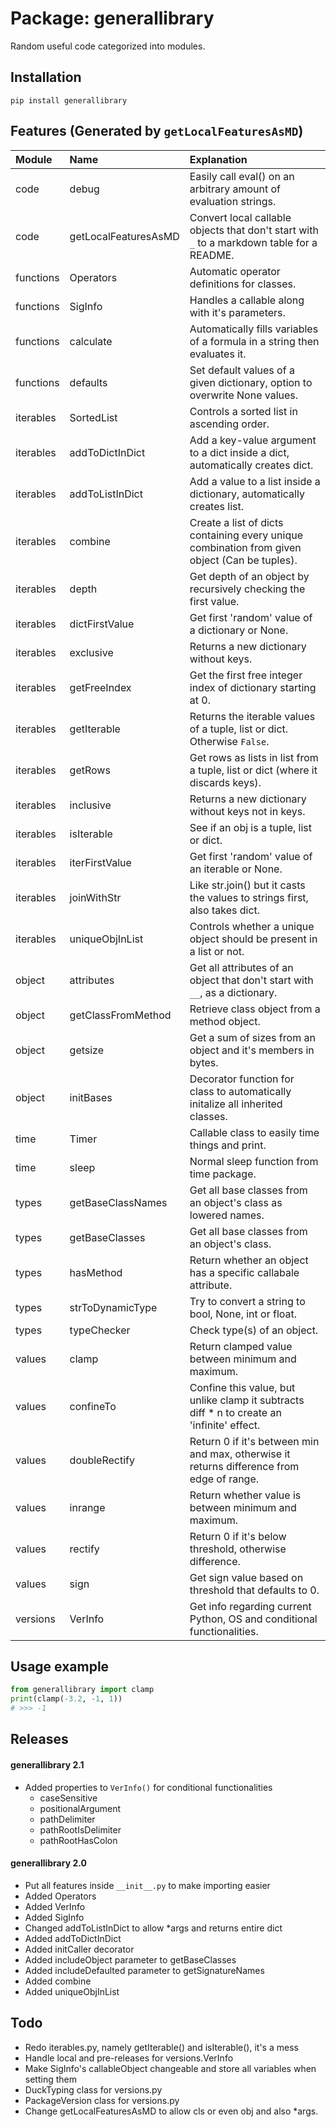 # Package: generallibrary
Random useful code categorized into modules.

## Installation
```
pip install generallibrary
```

## Features (Generated by `getLocalFeaturesAsMD`)
| Module    | Name                 | Explanation                                                                                   |
|:----------|:---------------------|:----------------------------------------------------------------------------------------------|
| code      | debug                | Easily call eval() on an arbitrary amount of evaluation strings.                              |
| code      | getLocalFeaturesAsMD | Convert local callable objects that don't start with `_` to a markdown table for a README.    |
| functions | Operators            | Automatic operator definitions for classes.                                                   |
| functions | SigInfo              | Handles a callable along with it's parameters.                                                |
| functions | calculate            | Automatically fills variables of a formula in a string then evaluates it.                     |
| functions | defaults             | Set default values of a given dictionary, option to overwrite None values.                    |
| iterables | SortedList           | Controls a sorted list in ascending order.                                                    |
| iterables | addToDictInDict      | Add a key-value argument to a dict inside a dict, automatically creates dict.                 |
| iterables | addToListInDict      | Add a value to a list inside a dictionary, automatically creates list.                        |
| iterables | combine              | Create a list of dicts containing every unique combination from given object (Can be tuples). |
| iterables | depth                | Get depth of an object by recursively checking the first value.                               |
| iterables | dictFirstValue       | Get first 'random' value of a dictionary or None.                                             |
| iterables | exclusive            | Returns a new dictionary without keys.                                                        |
| iterables | getFreeIndex         | Get the first free integer index of dictionary starting at 0.                                 |
| iterables | getIterable          | Returns the iterable values of a tuple, list or dict. Otherwise `False`.                      |
| iterables | getRows              | Get rows as lists in list from a tuple, list or dict (where it discards keys).                |
| iterables | inclusive            | Returns a new dictionary without keys not in keys.                                            |
| iterables | isIterable           | See if an obj is a tuple, list or dict.                                                       |
| iterables | iterFirstValue       | Get first 'random' value of an iterable or None.                                              |
| iterables | joinWithStr          | Like str.join() but it casts the values to strings first, also takes dict.                    |
| iterables | uniqueObjInList      | Controls whether a unique object should be present in a list or not.                          |
| object    | attributes           | Get all attributes of an object that don't start with `__`, as a dictionary.                  |
| object    | getClassFromMethod   | Retrieve class object from a method object.                                                   |
| object    | getsize              | Get a sum of sizes from an object and it's members in bytes.                                  |
| object    | initBases            | Decorator function for class to automatically initalize all inherited classes.                |
| time      | Timer                | Callable class to easily time things and print.                                               |
| time      | sleep                | Normal sleep function from time package.                                                      |
| types     | getBaseClassNames    | Get all base classes from an object's class as lowered names.                                 |
| types     | getBaseClasses       | Get all base classes from an object's class.                                                  |
| types     | hasMethod            | Return whether an object has a specific callabale attribute.                                  |
| types     | strToDynamicType     | Try to convert a string to bool, None, int or float.                                          |
| types     | typeChecker          | Check type(s) of an object.                                                                   |
| values    | clamp                | Return clamped value between minimum and maximum.                                             |
| values    | confineTo            | Confine this value, but unlike clamp it subtracts diff * n to create an 'infinite' effect.    |
| values    | doubleRectify        | Return 0 if it's between min and max, otherwise it returns difference from edge of range.     |
| values    | inrange              | Return whether value is between minimum and maximum.                                          |
| values    | rectify              | Return 0 if it's below threshold, otherwise difference.                                       |
| values    | sign                 | Get sign value based on threshold that defaults to 0.                                         |
| versions  | VerInfo              | Get info regarding current Python, OS and conditional functionalities.                        |

## Usage example
```python
from generallibrary import clamp
print(clamp(-3.2, -1, 1))
# >>> -1
```

## Releases
#### generallibrary 2.1
 * Added properties to `VerInfo()` for conditional functionalities
     * caseSensitive
     * positionalArgument
     * pathDelimiter
     * pathRootIsDelimiter
     * pathRootHasColon

#### generallibrary 2.0
 * Put all features inside `__init__.py` to make importing easier
 * Added Operators
 * Added VerInfo
 * Added SigInfo
 * Changed addToListInDict to allow *args and returns entire dict
 * Added addToDictInDict
 * Added initCaller decorator
 * Added includeObject parameter to getBaseClasses
 * Added includeDefaulted parameter to getSignatureNames
 * Added combine
 * Added uniqueObjInList

## Todo
 * Redo iterables.py, namely getIterable() and isIterable(), it's a mess
 * Handle local and pre-releases for versions.VerInfo
 * Make SigInfo's callableObject changeable and store all variables when setting them
 * DuckTyping class for versions.py
 * PackageVersion class for versions.py
 * Change getLocalFeaturesAsMD to allow cls or even obj and also *args.
